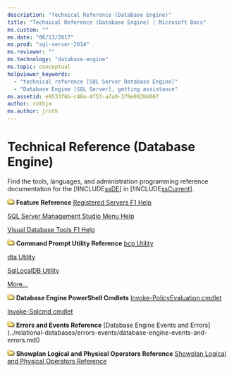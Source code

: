 ```yaml
---
description: "Technical Reference (Database Engine)"
title: "Technical Reference (Database Engine) | Microsoft Docs"
ms.custom: ""
ms.date: "06/13/2017"
ms.prod: "sql-server-2014"
ms.reviewer: ""
ms.technology: "database-engine"
ms.topic: conceptual
helpviewer_keywords: 
  - "technical reference [SQL Server Database Engine]"
  - "Database Engine [SQL Server], getting assistance"
ms.assetid: e9533f6b-c48a-4f53-a7a0-379e092bb667
author: rothja
ms.author: jroth
---
```

# Technical Reference (Database Engine)
  Find the tools, languages, and administration programming reference documentation for the [!INCLUDE[ssDE](../includes/ssde-md.md)] in [!INCLUDE[ssCurrent](../includes/sscurrent-md.md)].

 ![Small File Folder Icon](../../2014/integration-services/media/filefolder-small.gif "Small File Folder Icon") **Feature Reference**
 [Registered Servers F1 Help](../ssms/register-servers/registered-servers-f1-help.md)

 [SQL Server Management Studio Menu Help](../ssms/menu-help/sql-server-management-studio-menu-help.md)

 [Visual Database Tools F1 Help](../ssms/visual-db-tools/visual-database-tools-f1-help.md)

 ![Small File Folder Icon](../../2014/integration-services/media/filefolder-small.gif "Small File Folder Icon") **Command Prompt Utility Reference**
 [bcp Utility](../tools/bcp-utility.md)

 [dta Utility](../tools/dta/dta-utility.md)

 [SqlLocalDB Utility](../tools/sqllocaldb-utility.md)

 [More...](../tools/command-prompt-utility-reference-database-engine.md)

 ![Small File Folder Icon](../../2014/integration-services/media/filefolder-small.gif "Small File Folder Icon") **Database Engine PowerShell Cmdlets**
 [Invoke-PolicyEvaluation cmdlet](../../2014/database-engine/invoke-policyevaluation-cmdlet.md)

 [Invoke-Sqlcmd cmdlet](../../2014/database-engine/invoke-sqlcmd-cmdlet.md)

 ![Small File Folder Icon](../../2014/integration-services/media/filefolder-small.gif "Small File Folder Icon") **Errors and Events Reference**
 [Database Engine Events and Errors](../relational-databases/errors-events/database-engine-events-and-errors.md0

 ![Small File Folder Icon](../../2014/integration-services/media/filefolder-small.gif "Small File Folder Icon") **Showplan Logical and Physical Operators Reference**
 [Showplan Logical and Physical Operators Reference](../relational-databases/showplan-logical-and-physical-operators-reference.md)



